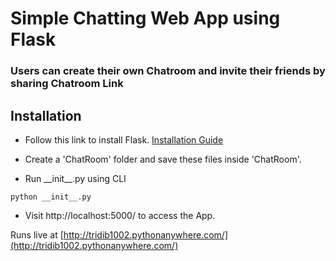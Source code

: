 # Simple Chatting Web App using Flask
### Users can create their own Chatroom and invite their friends by sharing Chatroom Link

## Installation
* Follow this link to install Flask. [Installation Guide](http://flask.pocoo.org/docs/0.12/installation/)

* Create a 'ChatRoom' folder and save these files inside 'ChatRoom'.
* Run \_\_init\_\_.py using CLI
```
python __init__.py
```
* Visit http://localhost:5000/ to access the App.

Runs live at [http://tridib1002.pythonanywhere.com/](http://tridib1002.pythonanywhere.com/)